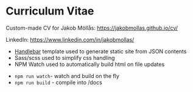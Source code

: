 # Curriculum Vitae
Custom-made CV for Jakob Möllås: https://jakobmollas.github.io/cv/

LinkedIn: https://www.linkedin.com/in/jakobmollas/

* [Handlebar](https://handlebarsjs.com/) template used to generate static site from JSON contents
* Sass/scss used to simplify css handling
* NPM Watch used to automatically build html on file updates

- `npm run watch`- watch and build on the fly
- `npm run build` - compile into /docs

